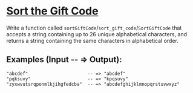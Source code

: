 # [Sort the Gift Code](https://www.codewars.com/kata/52aeb2f3ad0e952f560005d3)

Write a function called `sortGiftCode`/`sort_gift_code`/`SortGiftCode` that accepts a string
containing up to 26 unique alphabetical characters,
and returns a string containing the same characters in alphabetical order.

## Examples (Input -- => Output):
```
"abcdef"                      -- => "abcdef"
"pqksuvy"                     -- => "kpqsuvy"
"zyxwvutsrqponmlkjihgfedcba"  -- => "abcdefghijklmnopqrstuvwxyz"
```